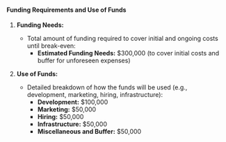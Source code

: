 #### Funding Requirements and Use of Funds

1. **Funding Needs:**

   - Total amount of funding required to cover initial and ongoing costs until break-even:
     - **Estimated Funding Needs:** $300,000 (to cover initial costs and buffer for unforeseen
       expenses)

2. **Use of Funds:**
   - Detailed breakdown of how the funds will be used (e.g., development, marketing, hiring,
     infrastructure):
     - **Development:** $100,000
     - **Marketing:** $50,000
     - **Hiring:** $50,000
     - **Infrastructure:** $50,000
     - **Miscellaneous and Buffer:** $50,000